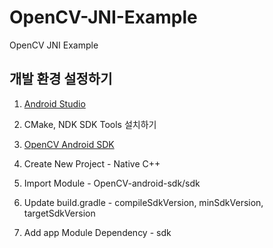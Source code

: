 # OpenCV-JNI-Example
OpenCV JNI Example

## 개발 환경 설정하기

1. [Android Studio](https://developer.android.com/studio/)

2. CMake, NDK SDK Tools 설치하기

3. [OpenCV Android SDK](https://opencv.org/releases.html)

4. Create New Project - Native C++

5. Import Module - OpenCV-android-sdk/sdk

6. Update build.gradle - compileSdkVersion, minSdkVersion, targetSdkVersion

7. Add app Module Dependency - sdk
